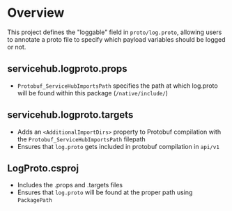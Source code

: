 # Overview

This project defines the "loggable" field in `proto/log.proto`, allowing users to annotate a proto file to specify which payload variables should be logged or not.

## servicehub.logproto.props
- `Protobuf_ServiceHubImportsPath` specifies the path at which log.proto will be found within this package (`/native/include/`)

## servicehub.logproto.targets
- Adds an `<AdditionalImportDirs>` property to Protobuf compilation with the `Protobuf_ServiceHubImportsPath` filepath
- Ensures that `log.proto` gets included in protobuf compilation in `api/v1`


## LogProto.csproj
- Includes the .props and .targets files
- Ensures that `log.proto` will be found at the proper path using `PackagePath`
